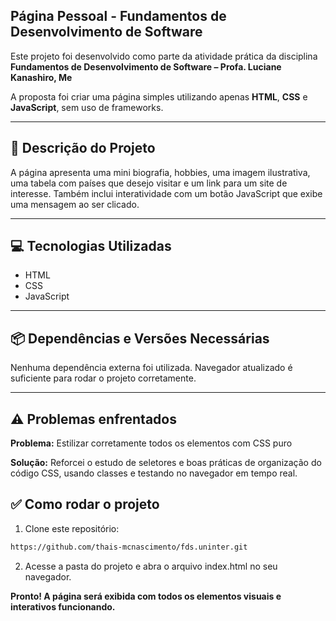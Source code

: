 ## Página Pessoal - Fundamentos de Desenvolvimento de Software

Este projeto foi desenvolvido como parte da atividade prática da disciplina **Fundamentos de Desenvolvimento de Software – Profa. Luciane Kanashiro, Me**

A proposta foi criar uma página simples utilizando apenas **HTML**, **CSS** e **JavaScript**, sem uso de frameworks.

---

## 📝 Descrição do Projeto

A página apresenta uma mini biografia, hobbies, uma imagem ilustrativa, uma tabela com países que desejo visitar e um link para um site de interesse. Também inclui interatividade com um botão JavaScript que exibe uma mensagem ao ser clicado.

---

## 💻 Tecnologias Utilizadas

- HTML
- CSS
- JavaScript

---

## 📦 Dependências e Versões Necessárias

Nenhuma dependência externa foi utilizada.
Navegador atualizado é suficiente para rodar o projeto corretamente.

---

## ⚠️ Problemas enfrentados

**Problema:** Estilizar corretamente todos os elementos com CSS puro

**Solução:** Reforcei o estudo de seletores e boas práticas de organização do código CSS, usando classes e testando no navegador em tempo real.

## ✅ Como rodar o projeto

1. Clone este repositório:
```bash
https://github.com/thais-mcnascimento/fds.uninter.git
```
2. Acesse a pasta do projeto e abra o arquivo index.html no seu navegador.
   
**Pronto! A página será exibida com todos os elementos visuais e interativos funcionando.**
